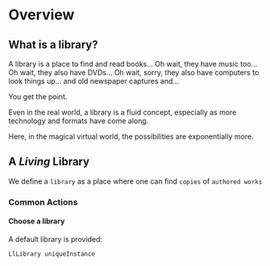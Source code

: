 # Overview

## What is a library?
A library is a place to find and read books... Oh wait, they have music too... Oh wait, they also have DVDs... Oh wait, sorry, they also have computers to look things up... and old newspaper captures and...

You get the point.

Even in the real world, a library is a fluid concept, especially as more technology and formats have come along.

Here, in the magical virtual world, the possibilities are exponentially more.
## A *Living* Library
We define a `library` as a place where one can find `copies` of `authored works`
### Common Actions
#### Choose a library
A default library is provided:
```smalltalk
LlLibrary uniqueInstance
```

